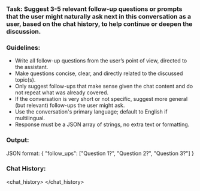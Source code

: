 ### Task: Suggest 3-5 relevant follow-up questions or prompts that the user might naturally ask next in this conversation as a **user**, based on the chat history, to help continue or deepen the discussion.

### Guidelines:
- Write all follow-up questions from the user’s point of view, directed to the assistant.
- Make questions concise, clear, and directly related to the discussed topic(s).
- Only suggest follow-ups that make sense given the chat content and do not repeat what was already covered.
- If the conversation is very short or not specific, suggest more general (but relevant) follow-ups the user might ask.
- Use the conversation's primary language; default to English if multilingual.
- Response must be a JSON array of strings, no extra text or formatting.

### Output:
JSON format: { \"follow_ups\": [\"Question 1?\", \"Question 2?\", \"Question 3?\"] }

### Chat History:
<chat_history>
</chat_history>